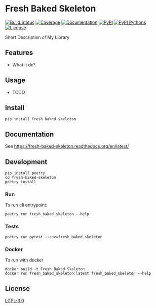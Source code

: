 # Fresh Baked Skeleton

[![Build Status](https://travis-ci.org/Curly-Mo/fresh-baked-skeleton.svg?branch=master)](https://travis-ci.org/Curly-Mo/fresh-baked-skeleton)
[![Coverage](https://coveralls.io/repos/github/Curly-Mo/fresh-baked-skeleton/badge.svg)](https://coveralls.io/github/Curly-Mo/fresh-baked-skeleton)
[![Documentation](https://readthedocs.org/projects/fresh-baked-skeleton/badge/?version=latest)](https://fresh-baked-skeleton.readthedocs.org/en/latest/?badge=latest)
[![PyPI](https://img.shields.io/pypi/v/fresh-baked-skeleton.svg)](https://pypi.python.org/pypi/fresh-baked-skeleton)
[![PyPI Pythons](https://img.shields.io/pypi/pyversions/fresh-baked-skeleton.svg)](https://pypi.python.org/pypi/fresh-baked-skeleton)
[![License](https://img.shields.io/pypi/l/fresh-baked-skeleton.svg)](https://github.com/Curly-Mo/fresh-baked-skeleton/blob/master/LICENSE)

Short Description of My Library

## Features

* What it do?

## Usage

* TODO

## Install

```console
pip install fresh-baked-skeleton
```

## Documentation
See https://fresh-baked-skeleton.readthedocs.org/en/latest/

## Development
```console
pip install poetry
cd fresh-baked-skeleton
poetry install
```
### Run
To run cli entrypoint:
```console
poetry run fresh_baked_skeleton --help
```

### Tests
```console
poetry run pytest --cov=fresh_baked_skeleton
```

### Docker
To run with docker
```console
docker build -t Fresh Baked Skeleton .
docker run fresh_baked_skeleton:latest fresh_baked_skeleton --help
```

## License
[LGPL-3.0](https://github.com/Curly-Mo/fresh-baked-skeleton/blob/master/LICENSE)
